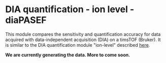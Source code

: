 # DIA quantification - ion level - diaPASEF

This module compares the sensitivity and quantification accuracy for data acquired with data-independent acquisition (DIA) on a timsTOF (Bruker).
It is similar to the DIA quantification module "ion-level" described [here](https://proteobench.readthedocs.io/en/stable/available-modules/4-quant-lfq-ion-dia-aif).

**We are currently generating the data. More to come soon.**
